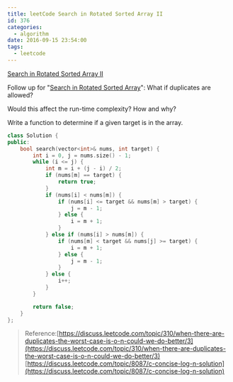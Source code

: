 ```yaml
---
title: leetCode Search in Rotated Sorted Array II
id: 376
categories:
  - algorithm
date: 2016-09-15 23:54:00
tags:
  - leetcode
---
```


[Search in Rotated Sorted Array II](https://leetcode.com/problems/search-in-rotated-sorted-array-ii/)

Follow up for "[Search in Rotated Sorted Array](https://leetcode.com/problems/search-in-rotated-sorted-array/)": What if duplicates are allowed?

Would this affect the run-time complexity? How and why?

Write a function to determine if a given target is in the array.



``` cpp
class Solution {
public:
    bool search(vector<int>& nums, int target) {
        int i = 0, j = nums.size() - 1;
        while (i <= j) {
            int m = i + (j - i) / 2;
            if (nums[m] == target) {
                return true;
            }
            if (nums[i] < nums[m]) {
                if (nums[i] <= target && nums[m] > target) {
                    j = m - 1;
                } else {
                    i = m + 1;
                }
            } else if (nums[i] > nums[m]) {
                if (nums[m] < target && nums[j] >= target) {
                    i = m + 1;
                } else {
                    j = m - 1;
                }
            } else {
                i++;
            }
        }

        return false;
    }
};
```

> Reference:[https://discuss.leetcode.com/topic/310/when-there-are-duplicates-the-worst-case-is-o-n-could-we-do-better/3](https://discuss.leetcode.com/topic/310/when-there-are-duplicates-the-worst-case-is-o-n-could-we-do-better/3) [https://discuss.leetcode.com/topic/8087/c-concise-log-n-solution](https://discuss.leetcode.com/topic/8087/c-concise-log-n-solution)